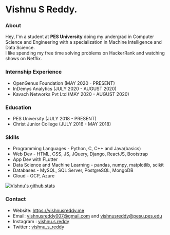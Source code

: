 # Vishnu S Reddy.

### About
Hey, I'm a student at **PES University** doing my undergrad in Computer Science and Engineering with a specialization in Machine Intelligence and Data Science.  
I like spending my free time solving problems on HackerRank and watching shows on Netflix.

### Internship Experience
* OpenGenus Foundation (MAY 2020 - PRESENT)
* InDemys Analytics (JULY 2020 - AUGUST 2020)
* Kavach Networks Pvt Ltd (MAY 2020 - AUGUST 2020)

### Education
* PES University (JULY 2018 - PRESENT)
* Christ Junior College (JULY 2016 - MAY 2018)


### Skills
* Programming Languages - Python, C, C++ and Java(basics)
* Web Dev - HTML, CSS, JS, JQuery, Django, ReactJS, Bootstrap
* App Dev with FLutter
* Data Science and Machine Learning - pandas, numpy, matplotlib, scikit
* Databases - MySQL, SQL Server, PostgreSQL, MongoDB
* Cloud - GCP, Azure  

[![Vishnu's github stats](https://github-readme-stats.vercel.app/api?username=vishnureddys&count_private=true&theme=vue&show_icons=true)](https://github.com/anuraghazra/github-readme-stats)  

### Contact
* Website: https://vishnusreddy.me
* Email: vishnusreddy007@gmail.com and vishnusreddy@pesu.pes.edu
* Instagram : [vishnu.s.reddy](https://www.instagram.com/vishnu.s.reddy/)
* Twitter : [vishnu_s_reddy](https://twitter.com/vishnu_s_reddy)
